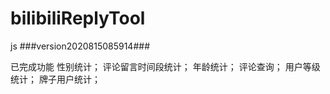 # bilibiliReplyTool
js ###version2020815085914###

已完成功能
性别统计；
评论留言时间段统计；
年龄统计；
评论查询；
用户等级统计；
牌子用户统计；
